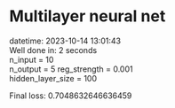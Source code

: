 # Multilayer neural net  
datetime: 2023-10-14 13:01:43  
Well done in: 2 seconds  
n_input = 10  
n_output = 5
reg_strength = 0.001   
hidden_layer_size = 100  

Final loss: 0.7048632646636459   
